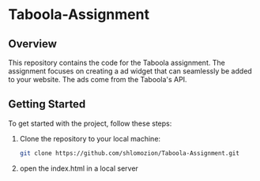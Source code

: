 # Taboola-Assignment

## Overview

This repository contains the code for the Taboola assignment. The assignment focuses on creating a ad widget that can seamlessly be added to your website.
The ads come from the Taboola's API.

## Getting Started

To get started with the project, follow these steps:

1. Clone the repository to your local machine:

   ```bash
   git clone https://github.com/shlomozion/Taboola-Assignment.git

2. open the index.html in a local server    
